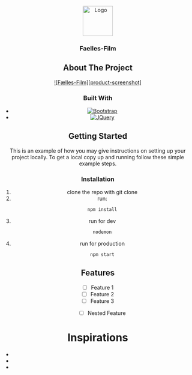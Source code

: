 <!-- PROJECT LOGO -->
<br />
<div align="center">
  <a href="https://github.com/github_username/repo_name">
    <img src="images/logo.png" alt="Logo" width="80" height="80">
  </a>

<h3 align="center">Faelles-Film</h3>


## About The Project

[![Fælles-Film][product-screenshot]](https://example.com)

### Built With

* [![Bootstrap][Bootstrap.com]][Bootstrap-url]
* [![JQuery][JQuery.com]][JQuery-url]



<!-- GETTING STARTED -->
## Getting Started

This is an example of how you may give instructions on setting up your project locally.
To get a local copy up and running follow these simple example steps.

### Installation

1. clone the repo with git clone 
2. run:
   ```sh
   npm install
   ```
3. run for dev
   ```sh
   nodemon
   ```
4. run for production
   ```
   npm start
   ```
   
   

## Features

- [ ] Feature 1
- [ ] Feature 2
- [ ] Feature 3
    - [ ] Nested Feature



# Inspirations 

* []()
* []()
* []()

[Bootstrap.com]: https://img.shields.io/badge/Bootstrap-563D7C?style=for-the-badge&logo=bootstrap&logoColor=white
[Bootstrap-url]: https://getbootstrap.com
[JQuery.com]: https://img.shields.io/badge/jQuery-0769AD?style=for-the-badge&logo=jquery&logoColor=white
[JQuery-url]: https://jquery.com 
